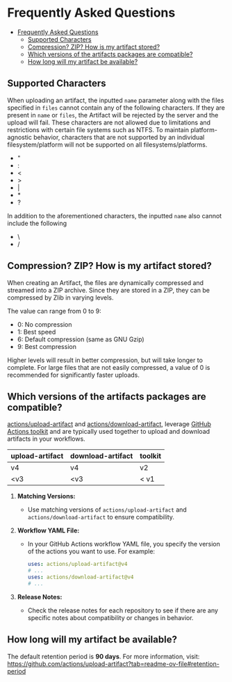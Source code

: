 # Frequently Asked Questions

- [Frequently Asked Questions](#frequently-asked-questions)
  - [Supported Characters](#supported-characters)
  - [Compression? ZIP? How is my artifact stored?](#compression-zip-how-is-my-artifact-stored)
  - [Which versions of the artifacts packages are compatible?](#which-versions-of-the-artifacts-packages-are-compatible)
  - [How long will my artifact be available?](#how-long-will-my-artifact-be-available)

## Supported Characters

When uploading an artifact, the inputted `name` parameter along with the files specified in `files` cannot contain any of the following characters. If they are present in `name` or `files`,  the Artifact will be rejected by the server and the upload will fail. These characters are not allowed due to limitations and restrictions with certain file systems such as NTFS. To maintain platform-agnostic behavior, characters that are not supported by an individual filesystem/platform will not be supported on all filesystems/platforms.

- "
- :
- <
- \>
- |
- \*
- ?

In addition to the aforementioned characters, the inputted `name` also cannot include the following
- \
- /

## Compression? ZIP? How is my artifact stored?

When creating an Artifact, the files are dynamically compressed and streamed into a ZIP archive. Since they are stored in a ZIP, they can be compressed by Zlib in varying levels.

The value can range from 0 to 9:

- 0: No compression
- 1: Best speed
- 6: Default compression (same as GNU Gzip)
- 9: Best compression

Higher levels will result in better compression, but will take longer to complete.
For large files that are not easily compressed, a value of 0 is recommended for significantly faster uploads.

## Which versions of the artifacts packages are compatible?
[actions/upload-artifact](https://github.com/actions/upload-artifact) and [actions/download-artifact](https://github.com/actions/download-artifact), leverage [GitHub Actions toolkit](https://github.com/actions/toolkit) and are typically used together to upload and download artifacts in your workflows.

| upload-artifact | download-artifact | toolkit |
|---|---|---|
| v4 | v4 | v2 |
| <v3 | <v3 | < v1 |

1. **Matching Versions:**
	- Use matching versions of `actions/upload-artifact` and `actions/download-artifact` to ensure compatibility.

2. **Workflow YAML File:**
   - In your GitHub Actions workflow YAML file, you specify the version of the actions you want to use. For example:
     ```yaml
     uses: actions/upload-artifact@v4
     # ...
     uses: actions/download-artifact@v4
     # ...
     ```

3. **Release Notes:**
   - Check the release notes for each repository to see if there are any specific notes about compatibility or changes in behavior.

## How long will my artifact be available?
The default retention period is **90 days**. For more information, visit: https://github.com/actions/upload-artifact?tab=readme-ov-file#retention-period 
